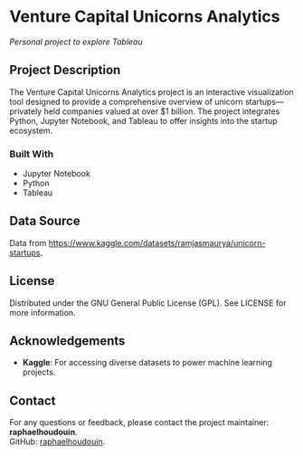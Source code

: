 # Venture Capital Unicorns Analytics
*Personal project to explore Tableau*

## Project Description
The Venture Capital Unicorns Analytics project is an interactive visualization tool designed to provide a comprehensive overview of unicorn startups—privately held companies valued at over $1 billion. The project integrates Python, Jupyter Notebook, and Tableau to offer insights into the startup ecosystem.

### Built With
- Jupyter Notebook
- Python
- Tableau

## Data Source
Data from https://www.kaggle.com/datasets/ramjasmaurya/unicorn-startups.

## License

Distributed under the GNU General Public License (GPL). See LICENSE for more information.


## Acknowledgements

- **Kaggle**: For accessing diverse datasets to power machine learning projects.

## Contact
For any questions or feedback, please contact the project maintainer: **raphaelhoudouin**.  
GitHub: [raphaelhoudouin](https://github.com/raphaelhoudouin).

